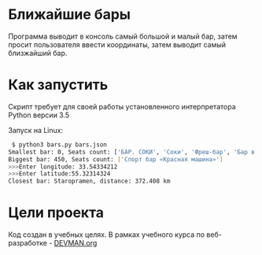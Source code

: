 # Ближайшие бары

Программа выводит в консоль самый большой и малый бар, затем просит пользователя ввести координаты, затем выводит самый близжайший бар.

# Как запустить

Скрипт требует для своей работы установленного интерпретатора Python версии 3.5

Запуск на Linux:

```bash
 $ python3 bars.py bars.json 
Smallest bar: 0, Seats count: ['БАР. СОКИ', 'Соки', 'Фреш-бар', 'Бар в Деловом центре Яуза'] 
Biggest bar: 450, Seats count: ['Спорт бар «Красная машина»']
>>>Enter longitude: 33.54334212
>>>Enter latitude:55.32314324
Closest bar: Staropramen, distance: 372.408 km
```

# Цели проекта

Код создан в учебных целях. В рамках учебного курса по веб-разработке - [DEVMAN.org](https://devman.org)
